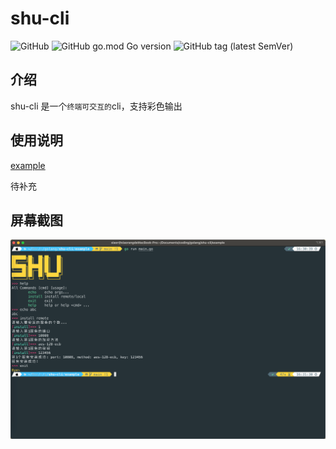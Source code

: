 # shu-cli

![GitHub](https://img.shields.io/github/license/kainhuck/shu-cli) ![GitHub go.mod Go version](https://img.shields.io/github/go-mod/go-version/kainhuck/shu-cli) ![GitHub tag (latest SemVer)](https://img.shields.io/github/v/tag/kainhuck/shu-cli)

## 介绍

shu-cli 是一个`终端可交互的`cli，支持彩色输出

## 使用说明

[example](./example)

待补充

## 屏幕截图

![img](./imgs/img.png)